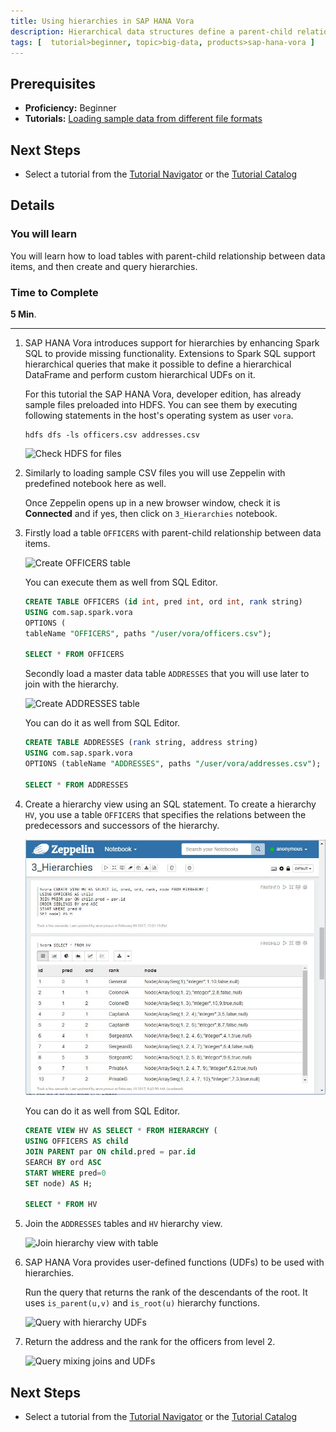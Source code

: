 ```yaml
---
title: Using hierarchies in SAP HANA Vora
description: Hierarchical data structures define a parent-child relationship between different data items, providing an abstraction that makes it possible to perform complex computations on different levels of data.
tags: [  tutorial>beginner, topic>big-data, products>sap-hana-vora ]
---
```

## Prerequisites  
 - **Proficiency:** Beginner
 - **Tutorials:** [Loading sample data from different file formats](http://www.sap.com/developer/tutorials/vora-zeppelin-load-file-formats.html)

## Next Steps
 - Select a tutorial from the [Tutorial Navigator](http://www.sap.com/developer/tutorial-navigator.html) or the [Tutorial Catalog](http://www.sap.com/developer/tutorials.html)

## Details
### You will learn  
You will learn how to load tables with parent-child relationship between data items, and then create and query hierarchies.

### Time to Complete
**5 Min**.

---

1. SAP HANA Vora introduces support for hierarchies by enhancing Spark SQL to provide missing functionality. Extensions to Spark SQL support hierarchical queries that make it possible to define a hierarchical DataFrame and perform custom hierarchical UDFs on it.

    For this tutorial the SAP HANA Vora, developer edition, has already sample files preloaded into HDFS. You can see them by executing following statements in the host's operating system as user `vora`.

    ```shell
    hdfs dfs -ls officers.csv addresses.csv
    ```

    ![Check HDFS for files](vorahier00.jpg)

2. Similarly to loading sample CSV files you will use Zeppelin with predefined notebook here as well.

    Once Zeppelin opens up in a new browser window, check it is **Connected** and if yes, then click on `3_Hierarchies` notebook.

3. Firstly load a table `OFFICERS` with parent-child relationship between data items.

    ![Create OFFICERS table](vorahier01.jpg)

    You can execute them as well from SQL Editor.

    ```sql
    CREATE TABLE OFFICERS (id int, pred int, ord int, rank string)
    USING com.sap.spark.vora
    OPTIONS (
    tableName "OFFICERS", paths "/user/vora/officers.csv");

    SELECT * FROM OFFICERS
    ```

    Secondly load a master data table `ADDRESSES` that you will use later to join with the hierarchy.

    ![Create ADDRESSES table](vorahier02.jpg)

    You can do it as well from SQL Editor.

    ```sql
    CREATE TABLE ADDRESSES (rank string, address string)
    USING com.sap.spark.vora
    OPTIONS (tableName "ADDRESSES", paths "/user/vora/addresses.csv");

    SELECT * FROM ADDRESSES    
    ```

4. Create a hierarchy view using an SQL statement. To create a hierarchy `HV`, you use a table `OFFICERS` that specifies the relations between the predecessors and successors of the hierarchy.

    ![Create HV hierarchy view](vorahier03.JPG)

    You can do it as well from SQL Editor.

    ```sql
    CREATE VIEW HV AS SELECT * FROM HIERARCHY (
    USING OFFICERS AS child
    JOIN PARENT par ON child.pred = par.id
    SEARCH BY ord ASC
    START WHERE pred=0
    SET node) AS H;

    SELECT * FROM HV
    ```

5. Join the `ADDRESSES` tables and `HV` hierarchy view.

    ![Join hierarchy view with table](vorahier04.jpg)

6. SAP HANA Vora provides user-defined functions (UDFs) to be used with hierarchies.

    Run the query that returns the rank of the descendants of the root. It uses `is_parent(u,v)` and `is_root(u)` hierarchy functions.

    ![Query with hierarchy UDFs](vorahier05.jpg)

7. Return the address and the rank for the officers from level 2.

    ![Query mixing joins and UDFs](vorahier06.jpg)

## Next Steps
 - Select a tutorial from the [Tutorial Navigator](http://www.sap.com/developer/tutorial-navigator.html) or the [Tutorial Catalog](http://www.sap.com/developer/tutorials.html)
